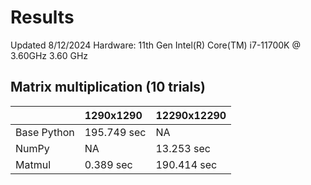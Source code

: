 # Results
Updated 8/12/2024
Hardware: 11th Gen Intel(R) Core(TM) i7-11700K @ 3.60GHz 3.60 GHz

## Matrix multiplication (10 trials)

|              | 1290x1290 | 12290x12290 |
|:-------------|:----------|:------------|
| Base Python  | 195.749 sec | NA  |
| NumPy        | NA  | 13.253 sec   |
| Matmul       | 0.389 sec  | 190.414 sec   |
